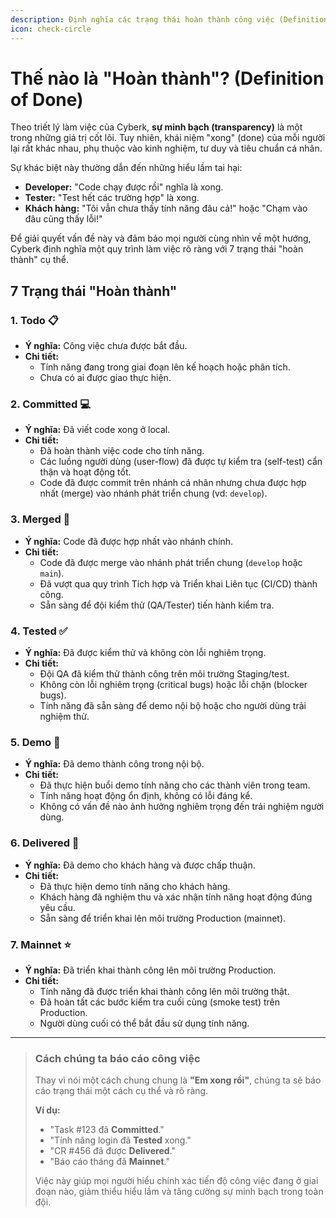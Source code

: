 ```yaml
---
description: Định nghĩa các trạng thái hoàn thành công việc (Definition of Done) tại Cyberk để đảm bảo sự minh bạch và thống nhất.
icon: check-circle
---
```


# Thế nào là "Hoàn thành"? (Definition of Done)

Theo triết lý làm việc của Cyberk, **sự minh bạch (transparency)** là một trong những giá trị cốt lõi. Tuy nhiên, khái niệm "xong" (done) của mỗi người lại rất khác nhau, phụ thuộc vào kinh nghiệm, tư duy và tiêu chuẩn cá nhân.

Sự khác biệt này thường dẫn đến những hiểu lầm tai hại:
- **Developer:** "Code chạy được rồi" nghĩa là xong.
- **Tester:** "Test hết các trường hợp" là xong.
- **Khách hàng:** "Tôi vẫn chưa thấy tính năng đâu cả!" hoặc "Chạm vào đâu cũng thấy lỗi!"

Để giải quyết vấn đề này và đảm bảo mọi người cùng nhìn về một hướng, Cyberk định nghĩa một quy trình làm việc rõ ràng với 7 trạng thái "hoàn thành" cụ thể.

## 7 Trạng thái "Hoàn thành"

### 1. Todo 📋
- **Ý nghĩa:** Công việc chưa được bắt đầu.
- **Chi tiết:**
  - Tính năng đang trong giai đoạn lên kế hoạch hoặc phân tích.
  - Chưa có ai được giao thực hiện.

### 2. Committed 💻
- **Ý nghĩa:** Đã viết code xong ở local.
- **Chi tiết:**
  - Đã hoàn thành việc code cho tính năng.
  - Các luồng người dùng (user-flow) đã được tự kiểm tra (self-test) cẩn thận và hoạt động tốt.
  - Code đã được commit trên nhánh cá nhân nhưng chưa được hợp nhất (merge) vào nhánh phát triển chung (vd: `develop`).

### 3. Merged 🔄
- **Ý nghĩa:** Code đã được hợp nhất vào nhánh chính.
- **Chi tiết:**
  - Code đã được merge vào nhánh phát triển chung (`develop` hoặc `main`).
  - Đã vượt qua quy trình Tích hợp và Triển khai Liên tục (CI/CD) thành công.
  - Sẵn sàng để đội kiểm thử (QA/Tester) tiến hành kiểm tra.

### 4. Tested ✅
- **Ý nghĩa:** Đã được kiểm thử và không còn lỗi nghiêm trọng.
- **Chi tiết:**
  - Đội QA đã kiểm thử thành công trên môi trường Staging/test.
  - Không còn lỗi nghiêm trọng (critical bugs) hoặc lỗi chặn (blocker bugs).
  - Tính năng đã sẵn sàng để demo nội bộ hoặc cho người dùng trải nghiệm thử.

### 5. Demo 🎯
- **Ý nghĩa:** Đã demo thành công trong nội bộ.
- **Chi tiết:**
  - Đã thực hiện buổi demo tính năng cho các thành viên trong team.
  - Tính năng hoạt động ổn định, không có lỗi đáng kể.
  - Không có vấn đề nào ảnh hưởng nghiêm trọng đến trải nghiệm người dùng.

### 6. Delivered 🚀
- **Ý nghĩa:** Đã demo cho khách hàng và được chấp thuận.
- **Chi tiết:**
  - Đã thực hiện demo tính năng cho khách hàng.
  - Khách hàng đã nghiệm thu và xác nhận tính năng hoạt động đúng yêu cầu.
  - Sẵn sàng để triển khai lên môi trường Production (mainnet).

### 7. Mainnet ⭐️
- **Ý nghĩa:** Đã triển khai thành công lên môi trường Production.
- **Chi tiết:**
  - Tính năng đã được triển khai thành công lên môi trường thật.
  - Đã hoàn tất các bước kiểm tra cuối cùng (smoke test) trên Production.
  - Người dùng cuối có thể bắt đầu sử dụng tính năng.

---

> ### Cách chúng ta báo cáo công việc
>
> Thay vì nói một cách chung chung là **"Em xong rồi"**, chúng ta sẽ báo cáo trạng thái một cách cụ thể và rõ ràng.
>
> **Ví dụ:**
> * "Task #123 đã **Committed**."
> * "Tính năng login đã **Tested** xong."
> * "CR #456 đã được **Delivered**."
> * "Báo cáo tháng đã **Mainnet**."
>
> Việc này giúp mọi người hiểu chính xác tiến độ công việc đang ở giai đoạn nào, giảm thiểu hiểu lầm và tăng cường sự minh bạch trong toàn đội.
